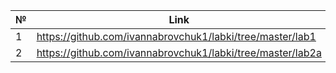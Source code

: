 
№ | Link
--|-----------------------------------------------------------
1 | https://github.com/ivannabrovchuk1/labki/tree/master/lab1
2 | https://github.com/ivannabrovchuk1/labki/tree/master/lab2a